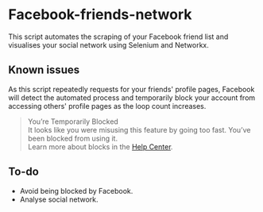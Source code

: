 # Facebook-friends-network
This script automates the scraping of your Facebook friend list and visualises your social network using Selenium and Networkx.

## Known issues
As this script repeatedly requests for your friends' profile pages, Facebook will detect the automated process and temporarily block your account from accessing others' profile pages as the loop count increases.

> You’re Temporarily Blocked  
> It looks like you were misusing this feature by going too fast. You’ve been blocked from using it.  
> Learn more about blocks in the [Help Center](https://www.facebook.com/help/365194763546571).

## To-do
* Avoid being blocked by Facebook.
* Analyse social network.
